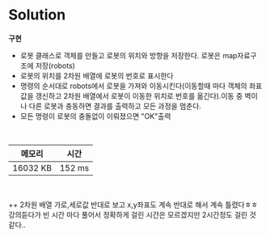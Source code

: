 # Solution

**구현**
- 로봇 클래스로 객체를 만들고 로봇의 위치와 방향을 저장한다. 로봇은 map자료구조에 저장(robots)
- 로봇의 위치를 2차원 배열에 로봇의 번호로 표시한다
- 명령의 순서대로 robots에서 로봇을 가져와 이동시킨다(이동할때 마다 객체의 좌표값을 갱신하고 2차원 배열에서 로봇이 이동한 위치로 번호를 옮긴다).이동 중 벽이나 다른 로봇과 충동하면 결과를 출력하고 모든 과정을 멈춘다. 
- 모든 명령이 로봇의 충돌없이 이뤄졌으면 "OK"출력

</br>

|메모리|시간|
|---|---|
|16032 KB|152 ms|
</br>

++ 2차원 배열 가로,세로값 반대로 보고 x,y좌표도 계속 반대로 해서 계속 틀렸다ㅎㅎ 강의듣다가 빈 시간 마다 풀어서 정확하게 걸린 시간은 모르겠지만 2시간정도 걸린 것 같다..